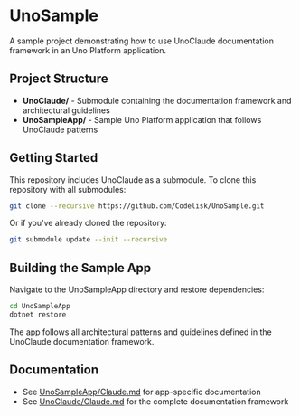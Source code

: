 # UnoSample

A sample project demonstrating how to use UnoClaude documentation framework in an Uno Platform application.

## Project Structure

- **UnoClaude/** - Submodule containing the documentation framework and architectural guidelines
- **UnoSampleApp/** - Sample Uno Platform application that follows UnoClaude patterns

## Getting Started

This repository includes UnoClaude as a submodule. To clone this repository with all submodules:

```bash
git clone --recursive https://github.com/Codelisk/UnoSample.git
```

Or if you've already cloned the repository:

```bash
git submodule update --init --recursive
```

## Building the Sample App

Navigate to the UnoSampleApp directory and restore dependencies:

```bash
cd UnoSampleApp
dotnet restore
```

The app follows all architectural patterns and guidelines defined in the UnoClaude documentation framework.

## Documentation

- See [UnoSampleApp/Claude.md](UnoSampleApp/Claude.md) for app-specific documentation
- See [UnoClaude/Claude.md](UnoClaude/Claude.md) for the complete documentation framework